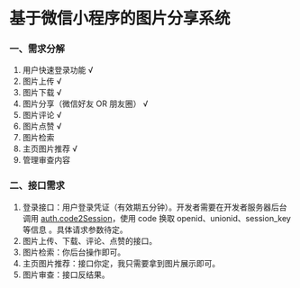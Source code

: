# 基于微信小程序的图片分享系统

### 一、需求分解

1. 用户快速登录功能    √
2. 图片上传    √
3. 图片下载    √
4. 图片分享（微信好友 OR 朋友圈）  √
5. 图片评论    √
6. 图片点赞    √
7. 图片检索
8. 主页图片推荐    √
9. 管理审查内容



### 二、接口需求

1. 登录接口：用户登录凭证（有效期五分钟）。开发者需要在开发者服务器后台调用 [auth.code2Session](https://developers.weixin.qq.com/miniprogram/dev/api-backend/open-api/login/auth.code2Session.html)，使用 code 换取 openid、unionid、session_key 等信息 。具体请求参数待定。
2. 图片上传、下载、评论、点赞的接口。
3. 图片检索：你后台操作即可。
4. 主页图片推荐：接口你定，我只需要拿到图片展示即可。
5. 图片审查：接口反结果。